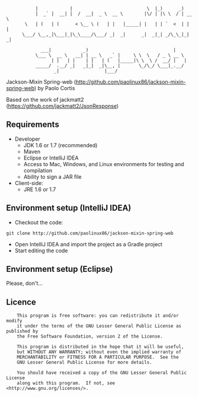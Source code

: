 ```
           |            |                            \  |_)      _)
           |  _` |  __| |  /  __|  _ \  __ \        |\/ | |\ \  / | __ \
       \   | (   | (      < \__ \ (   | |   |_____| |   | | `  <  | |   |
      \___/ \__,_|\___|_|\_\____/\___/ _|  _|      _|  _|_| _/\_\_|_|  _|

             ___|            _)                                |
           \___ \  __ \   __| | __ \   _` |     \ \  \   / _ \ __ \
                 | |   | |    | |   | (   |_____|\ \  \ /  __/ |   |
           _____/  .__/ _|   _|_|  _|\__, |       \_/\_/ \___|_.__/
                  _|                 |___/
```

Jackson-Mixin Spring-web (http://github.com/paolinux86/jackson-mixin-spring-web)
  by Paolo Cortis

Based on the work of jackmatt2 (https://github.com/jackmatt2/JsonResponse)

## Requirements

* Developer
  * JDK 1.6 or 1.7 (recommended)
  * Maven
  * Eclipse or IntelliJ IDEA
  * Access to Mac, Windows, and Linux environments for testing and compilation
  * Ability to sign a JAR file
* Client-side:
  * JRE 1.6 or 1.7

## Environment setup (IntelliJ IDEA)

* Checkout the code:
```
git clone http://github.com/paolinux86/jackson-mixin-spring-web
```
* Open IntelliJ IDEA and import the project as a Gradle project
* Start editing the code

## Environment setup (Eclipse)

Please, don't...

## Licence

```
    This program is free software: you can redistribute it and/or modify
    it under the terms of the GNU Lesser General Public License as published by
    the Free Software Foundation, version 2 of the License.

    This program is distributed in the hope that it will be useful,
    but WITHOUT ANY WARRANTY; without even the implied warranty of
    MERCHANTABILITY or FITNESS FOR A PARTICULAR PURPOSE.  See the
    GNU Lesser General Public License for more details.

    You should have received a copy of the GNU Lesser General Public License
    along with this program.  If not, see <http://www.gnu.org/licenses/>.
```
